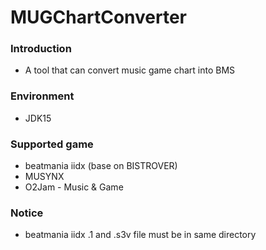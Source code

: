 # MUGChartConverter
### Introduction
- A tool that can convert music game chart into BMS
### Environment
- JDK15
### Supported game
- beatmania iidx (base on BISTROVER)
- MUSYNX
- O2Jam - Music & Game
### Notice
- beatmania iidx .1 and .s3v file must be in same directory
